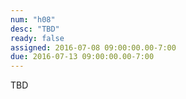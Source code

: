 ```yaml
---
num: "h08"
desc: "TBD"
ready: false
assigned: 2016-07-08 09:00:00.00-7:00
due: 2016-07-13 09:00:00.00-7:00
---
```


TBD

